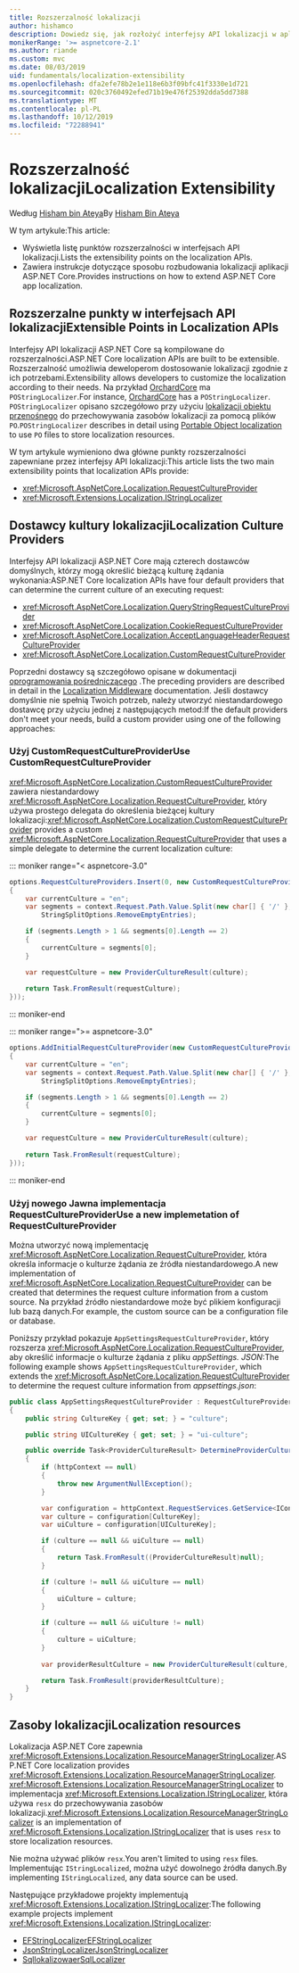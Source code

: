 ```yaml
---
title: Rozszerzalność lokalizacji
author: hishamco
description: Dowiedz się, jak rozłożyć interfejsy API lokalizacji w aplikacjach ASP.NET Core.
monikerRange: '>= aspnetcore-2.1'
ms.author: riande
ms.custom: mvc
ms.date: 08/03/2019
uid: fundamentals/localization-extensibility
ms.openlocfilehash: dfa2efe78b2e1e118e6b3f09bfc41f3330e1d721
ms.sourcegitcommit: 020c3760492efed71b19e476f25392dda5dd7388
ms.translationtype: MT
ms.contentlocale: pl-PL
ms.lasthandoff: 10/12/2019
ms.locfileid: "72288941"
---
```

# <a name="localization-extensibility"></a><span data-ttu-id="99d60-103">Rozszerzalność lokalizacji</span><span class="sxs-lookup"><span data-stu-id="99d60-103">Localization Extensibility</span></span>

<span data-ttu-id="99d60-104">Według [Hisham bin Ateya](https://github.com/hishamco)</span><span class="sxs-lookup"><span data-stu-id="99d60-104">By [Hisham Bin Ateya](https://github.com/hishamco)</span></span>

<span data-ttu-id="99d60-105">W tym artykule:</span><span class="sxs-lookup"><span data-stu-id="99d60-105">This article:</span></span>

* <span data-ttu-id="99d60-106">Wyświetla listę punktów rozszerzalności w interfejsach API lokalizacji.</span><span class="sxs-lookup"><span data-stu-id="99d60-106">Lists the extensibility points on the localization APIs.</span></span>
* <span data-ttu-id="99d60-107">Zawiera instrukcje dotyczące sposobu rozbudowania lokalizacji aplikacji ASP.NET Core.</span><span class="sxs-lookup"><span data-stu-id="99d60-107">Provides instructions on how to extend ASP.NET Core app localization.</span></span>

## <a name="extensible-points-in-localization-apis"></a><span data-ttu-id="99d60-108">Rozszerzalne punkty w interfejsach API lokalizacji</span><span class="sxs-lookup"><span data-stu-id="99d60-108">Extensible Points in Localization APIs</span></span>

<span data-ttu-id="99d60-109">Interfejsy API lokalizacji ASP.NET Core są kompilowane do rozszerzalności.</span><span class="sxs-lookup"><span data-stu-id="99d60-109">ASP.NET Core localization APIs are built to be extensible.</span></span> <span data-ttu-id="99d60-110">Rozszerzalność umożliwia deweloperom dostosowanie lokalizacji zgodnie z ich potrzebami.</span><span class="sxs-lookup"><span data-stu-id="99d60-110">Extensibility allows developers to customize the localization according to their needs.</span></span> <span data-ttu-id="99d60-111">Na przykład [OrchardCore](https://github.com/orchardCMS/OrchardCore/) ma `POStringLocalizer`.</span><span class="sxs-lookup"><span data-stu-id="99d60-111">For instance, [OrchardCore](https://github.com/orchardCMS/OrchardCore/) has a `POStringLocalizer`.</span></span> <span data-ttu-id="99d60-112">`POStringLocalizer` opisano szczegółowo przy użyciu [lokalizacji obiektu przenośnego](xref:fundamentals/portable-object-localization) do przechowywania zasobów lokalizacji za pomocą plików `PO`.</span><span class="sxs-lookup"><span data-stu-id="99d60-112">`POStringLocalizer` describes in detail using [Portable Object localization](xref:fundamentals/portable-object-localization) to use `PO` files to store localization resources.</span></span>

<span data-ttu-id="99d60-113">W tym artykule wymieniono dwa główne punkty rozszerzalności zapewniane przez interfejsy API lokalizacji:</span><span class="sxs-lookup"><span data-stu-id="99d60-113">This article lists the two main extensibility points that localization APIs provide:</span></span> 

* <xref:Microsoft.AspNetCore.Localization.RequestCultureProvider>
* <xref:Microsoft.Extensions.Localization.IStringLocalizer>

## <a name="localization-culture-providers"></a><span data-ttu-id="99d60-114">Dostawcy kultury lokalizacji</span><span class="sxs-lookup"><span data-stu-id="99d60-114">Localization Culture Providers</span></span>

<span data-ttu-id="99d60-115">Interfejsy API lokalizacji ASP.NET Core mają czterech dostawców domyślnych, którzy mogą określić bieżącą kulturę żądania wykonania:</span><span class="sxs-lookup"><span data-stu-id="99d60-115">ASP.NET Core localization APIs have four default providers that can determine the current culture of an executing request:</span></span>

* <xref:Microsoft.AspNetCore.Localization.QueryStringRequestCultureProvider>
* <xref:Microsoft.AspNetCore.Localization.CookieRequestCultureProvider>
* <xref:Microsoft.AspNetCore.Localization.AcceptLanguageHeaderRequestCultureProvider>
* <xref:Microsoft.AspNetCore.Localization.CustomRequestCultureProvider>

<span data-ttu-id="99d60-116">Poprzedni dostawcy są szczegółowo opisane w dokumentacji [oprogramowania pośredniczącego](xref:fundamentals/localization) .</span><span class="sxs-lookup"><span data-stu-id="99d60-116">The preceding providers are described in detail in the [Localization Middleware](xref:fundamentals/localization) documentation.</span></span> <span data-ttu-id="99d60-117">Jeśli dostawcy domyślnie nie spełnią Twoich potrzeb, należy utworzyć niestandardowego dostawcę przy użyciu jednej z następujących metod:</span><span class="sxs-lookup"><span data-stu-id="99d60-117">If the default providers don't meet your needs, build a custom provider using one of the following approaches:</span></span>

### <a name="use-customrequestcultureprovider"></a><span data-ttu-id="99d60-118">Użyj CustomRequestCultureProvider</span><span class="sxs-lookup"><span data-stu-id="99d60-118">Use CustomRequestCultureProvider</span></span>

<span data-ttu-id="99d60-119"><xref:Microsoft.AspNetCore.Localization.CustomRequestCultureProvider> zawiera niestandardowy <xref:Microsoft.AspNetCore.Localization.RequestCultureProvider>, który używa prostego delegata do określenia bieżącej kultury lokalizacji:</span><span class="sxs-lookup"><span data-stu-id="99d60-119"><xref:Microsoft.AspNetCore.Localization.CustomRequestCultureProvider> provides a custom <xref:Microsoft.AspNetCore.Localization.RequestCultureProvider> that uses a simple delegate to determine the current localization culture:</span></span>

::: moniker range="< aspnetcore-3.0"
```csharp
options.RequestCultureProviders.Insert(0, new CustomRequestCultureProvider(async context =>
{
    var currentCulture = "en";
    var segments = context.Request.Path.Value.Split(new char[] { '/' }, 
        StringSplitOptions.RemoveEmptyEntries);

    if (segments.Length > 1 && segments[0].Length == 2)
    {
        currentCulture = segments[0];
    }

    var requestCulture = new ProviderCultureResult(culture);
    
    return Task.FromResult(requestCulture);
}));
```

::: moniker-end

::: moniker range=">= aspnetcore-3.0"
```csharp
options.AddInitialRequestCultureProvider(new CustomRequestCultureProvider(async context =>
{
    var currentCulture = "en";
    var segments = context.Request.Path.Value.Split(new char[] { '/' }, 
        StringSplitOptions.RemoveEmptyEntries);

    if (segments.Length > 1 && segments[0].Length == 2)
    {
        currentCulture = segments[0];
    }

    var requestCulture = new ProviderCultureResult(culture);
    
    return Task.FromResult(requestCulture);
}));
```

::: moniker-end

### <a name="use-a-new-implemetation-of-requestcultureprovider"></a><span data-ttu-id="99d60-120">Użyj nowego Jawna implementacja RequestCultureProvider</span><span class="sxs-lookup"><span data-stu-id="99d60-120">Use a new implemetation of RequestCultureProvider</span></span>

<span data-ttu-id="99d60-121">Można utworzyć nową implementację <xref:Microsoft.AspNetCore.Localization.RequestCultureProvider>, która określa informacje o kulturze żądania ze źródła niestandardowego.</span><span class="sxs-lookup"><span data-stu-id="99d60-121">A new implementation of <xref:Microsoft.AspNetCore.Localization.RequestCultureProvider> can be created that determines the request culture information from a custom source.</span></span> <span data-ttu-id="99d60-122">Na przykład źródło niestandardowe może być plikiem konfiguracji lub bazą danych.</span><span class="sxs-lookup"><span data-stu-id="99d60-122">For example, the custom source can be a configuration file or database.</span></span>

<span data-ttu-id="99d60-123">Poniższy przykład pokazuje `AppSettingsRequestCultureProvider`, który rozszerza <xref:Microsoft.AspNetCore.Localization.RequestCultureProvider>, aby określić informacje o kulturze żądania z pliku *appSettings. JSON*:</span><span class="sxs-lookup"><span data-stu-id="99d60-123">The following example shows `AppSettingsRequestCultureProvider`, which extends the <xref:Microsoft.AspNetCore.Localization.RequestCultureProvider> to determine the request culture information from *appsettings.json*:</span></span>

```csharp
public class AppSettingsRequestCultureProvider : RequestCultureProvider
{
    public string CultureKey { get; set; } = "culture";

    public string UICultureKey { get; set; } = "ui-culture";

    public override Task<ProviderCultureResult> DetermineProviderCultureResult(HttpContext httpContext)
    {
        if (httpContext == null)
        {
            throw new ArgumentNullException();
        }

        var configuration = httpContext.RequestServices.GetService<IConfigurationRoot>();
        var culture = configuration[CultureKey];
        var uiCulture = configuration[UICultureKey];

        if (culture == null && uiCulture == null)
        {
            return Task.FromResult((ProviderCultureResult)null);
        }

        if (culture != null && uiCulture == null)
        {
            uiCulture = culture;
        }

        if (culture == null && uiCulture != null)
        {
            culture = uiCulture;
        }
        
        var providerResultCulture = new ProviderCultureResult(culture, uiCulture);

        return Task.FromResult(providerResultCulture);
    }
}
```

## <a name="localization-resources"></a><span data-ttu-id="99d60-124">Zasoby lokalizacji</span><span class="sxs-lookup"><span data-stu-id="99d60-124">Localization resources</span></span>

<span data-ttu-id="99d60-125">Lokalizacja ASP.NET Core zapewnia <xref:Microsoft.Extensions.Localization.ResourceManagerStringLocalizer>.</span><span class="sxs-lookup"><span data-stu-id="99d60-125">ASP.NET Core localization provides <xref:Microsoft.Extensions.Localization.ResourceManagerStringLocalizer>.</span></span> <span data-ttu-id="99d60-126"><xref:Microsoft.Extensions.Localization.ResourceManagerStringLocalizer> to implementacja <xref:Microsoft.Extensions.Localization.IStringLocalizer>, która używa `resx` do przechowywania zasobów lokalizacji.</span><span class="sxs-lookup"><span data-stu-id="99d60-126"><xref:Microsoft.Extensions.Localization.ResourceManagerStringLocalizer> is an implementation of <xref:Microsoft.Extensions.Localization.IStringLocalizer> that is uses `resx` to store localization resources.</span></span>

<span data-ttu-id="99d60-127">Nie można używać plików `resx`.</span><span class="sxs-lookup"><span data-stu-id="99d60-127">You aren't limited to using `resx` files.</span></span> <span data-ttu-id="99d60-128">Implementując `IStringLocalized`, można użyć dowolnego źródła danych.</span><span class="sxs-lookup"><span data-stu-id="99d60-128">By implementing `IStringLocalized`, any data source can be used.</span></span>

<span data-ttu-id="99d60-129">Następujące przykładowe projekty implementują <xref:Microsoft.Extensions.Localization.IStringLocalizer>:</span><span class="sxs-lookup"><span data-stu-id="99d60-129">The following example projects implement <xref:Microsoft.Extensions.Localization.IStringLocalizer>:</span></span> 

* [<span data-ttu-id="99d60-130">EFStringLocalizer</span><span class="sxs-lookup"><span data-stu-id="99d60-130">EFStringLocalizer</span></span>](https://github.com/aspnet/Entropy/tree/master/samples/Localization.EntityFramework)
* [<span data-ttu-id="99d60-131">JsonStringLocalizer</span><span class="sxs-lookup"><span data-stu-id="99d60-131">JsonStringLocalizer</span></span>](https://github.com/hishamco/My.Extensions.Localization.Json)
* [<span data-ttu-id="99d60-132">Sqllokalizowaer</span><span class="sxs-lookup"><span data-stu-id="99d60-132">SqlLocalizer</span></span>](https://github.com/damienbod/AspNetCoreLocalization)
